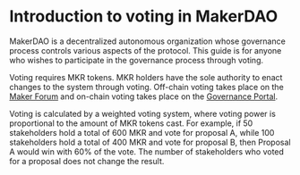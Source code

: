 # Introduction to voting in MakerDAO

MakerDAO is a decentralized autonomous organization whose governance process controls various aspects of the protocol. This guide is for anyone who wishes to participate in the governance process through voting.

Voting requires MKR tokens. MKR holders have the sole authority to enact changes to the system through voting. Off-chain voting takes place on the [Maker Forum](https://forum.makerdao.com) and on-chain voting takes place on the [Governance Portal](https://vote.makerdao.com/). 

Voting is calculated by a weighted voting system, where voting power is proportional to the amount of MKR tokens cast. For example, if 50 stakeholders hold a total of 600 MKR and vote for proposal A, while 100 stakeholders hold a total of 400 MKR and vote for proposal B, then Proposal A would win with 60% of the vote. The number of stakeholders who voted for a proposal does not change the result.